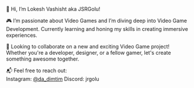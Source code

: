 👋 Hi, I’m Lokesh Vashisht aka JSRGolu!

🎮 I’m passionate about Video Games and I’m diving deep into Video Game Development. Currently learning and honing my skills in creating immersive experiences.

🚀 Looking to collaborate on a new and exciting Video Game project! Whether you're a developer, designer, or a fellow gamer, let's create something awesome together.

📬 Feel free to reach out:<br>
Instagram: <a href="https://www.instagram.com/da_dimtim/">@da_dimtim</a>
Discord: jrgolu

